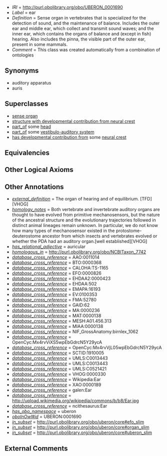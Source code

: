  * *IRI* = http://purl.obolibrary.org/obo/UBERON_0001690
 * *Label* = ear
 * *Definition* = Sense organ in vertebrates that is specialized for the detection of sound, and the maintenance of balance. Includes the outer ear and middle ear, which collect and transmit sound waves; and the inner ear, which contains the organs of balance and (except in fish) hearing. Also includes the pinna, the visible part of the outer ear, present in some mammals.
 * *Comment* = This class was created automatically from a combination of ontologies

## Synonyms

 * auditory apparatus
 * auris

## Superclasses

 * [sense organ](../../UBERON/20/UBERON_0000020.md)
 * [structure with developmental contribution from neural crest](../../UBERON/14/UBERON_0010314.md)
 * [part_of](../../BFO/50/BFO_0000050.md) some [head](../../UBERON/33/UBERON_0000033.md)
 * [part_of](../../BFO/50/BFO_0000050.md) some [vestibulo-auditory system](../../UBERON/05/UBERON_0002105.md)
 * [has developmental contribution from](../../RO/54/RO_0002254.md) some [neural crest](../../UBERON/42/UBERON_0002342.md)

## Equivalencies


## Other Logical Axioms


## Other Annotations

 * *[external_definition](../../UBPROP/01/UBPROP_0000001.md)* = The organ of hearing and of equilibrium. [TFD][VHOG]
 * *[homology_notes](../../UBPROP/03/UBPROP_0000003.md)* = Both vertebrate and invertebrate auditory organs are thought to have evolved from primitive mechanosensors, but the nature of the ancestral structure and the evolutionary trajectories followed in distinct animal lineages remain unknown. In particular, we do not know how many types of mechanosensor existed in the protostome-deuterostome ancestor from which insects and vertebrates evolved or whether the PDA had an auditory organ.[well established][VHOG]
 * *[has_relational_adjective](../../UBPROP/07/UBPROP_0000007.md)* = auricular
 * *[homologous_in](../../core#homologous/in/core#homologous_in.md)* = http://purl.obolibrary.org/obo/NCBITaxon_7742
 * *[database_cross_reference](../../ef/oboInOwl#hasDbXref.md)* = AAO:0011014
 * *[database_cross_reference](../../ef/oboInOwl#hasDbXref.md)* = BTO:0000368
 * *[database_cross_reference](../../ef/oboInOwl#hasDbXref.md)* = CALOHA:TS-1165
 * *[database_cross_reference](../../ef/oboInOwl#hasDbXref.md)* = EFO:0000826
 * *[database_cross_reference](../../ef/oboInOwl#hasDbXref.md)* = EHDAA2:0000423
 * *[database_cross_reference](../../ef/oboInOwl#hasDbXref.md)* = EHDAA:502
 * *[database_cross_reference](../../ef/oboInOwl#hasDbXref.md)* = EMAPA:16193
 * *[database_cross_reference](../../ef/oboInOwl#hasDbXref.md)* = EV:0100353
 * *[database_cross_reference](../../ef/oboInOwl#hasDbXref.md)* = FMA:52780
 * *[database_cross_reference](../../ef/oboInOwl#hasDbXref.md)* = GAID:62
 * *[database_cross_reference](../../ef/oboInOwl#hasDbXref.md)* = MA:0000236
 * *[database_cross_reference](../../ef/oboInOwl#hasDbXref.md)* = MAT:0000138
 * *[database_cross_reference](../../ef/oboInOwl#hasDbXref.md)* = MESH:A01.456.313
 * *[database_cross_reference](../../ef/oboInOwl#hasDbXref.md)* = MIAA:0000138
 * *[database_cross_reference](../../ef/oboInOwl#hasDbXref.md)* = NIF_GrossAnatomy:birnlex_1062
 * *[database_cross_reference](../../ef/oboInOwl#hasDbXref.md)* = OpenCyc:Mx4rvViXS5wpEbGdrcN5Y29ycA
 * *[database_cross_reference](../../ef/oboInOwl#hasDbXref.md)* = OpenCyc:Mx4rvVjL05wpEbGdrcN5Y29ycA
 * *[database_cross_reference](../../ef/oboInOwl#hasDbXref.md)* = SCTID:1910005
 * *[database_cross_reference](../../ef/oboInOwl#hasDbXref.md)* = UMLS:C0013443
 * *[database_cross_reference](../../ef/oboInOwl#hasDbXref.md)* = UMLS:C0013443
 * *[database_cross_reference](../../ef/oboInOwl#hasDbXref.md)* = UMLS:C0521421
 * *[database_cross_reference](../../ef/oboInOwl#hasDbXref.md)* = VHOG:0000330
 * *[database_cross_reference](../../ef/oboInOwl#hasDbXref.md)* = Wikipedia:Ear
 * *[database_cross_reference](../../ef/oboInOwl#hasDbXref.md)* = XAO:0000189
 * *[database_cross_reference](../../ef/oboInOwl#hasDbXref.md)* = galen:Ear
 * *[database_cross_reference](../../ef/oboInOwl#hasDbXref.md)* = http://upload.wikimedia.org/wikipedia/commons/b/b8/Ear.jpg
 * *[database_cross_reference](../../ef/oboInOwl#hasDbXref.md)* = ncithesaurus:Ear
 * *[has_obo_namespace](../../ce/oboInOwl#hasOBONamespace.md)* = uberon
 * *[oboInOwl#id](../../id/oboInOwl#id.md)* = UBERON:0001690
 * *[in_subset](../../et/oboInOwl#inSubset.md)* = http://purl.obolibrary.org/obo/uberon/core#efo_slim
 * *[in_subset](../../et/oboInOwl#inSubset.md)* = http://purl.obolibrary.org/obo/uberon/core#organ_slim
 * *[in_subset](../../et/oboInOwl#inSubset.md)* = http://purl.obolibrary.org/obo/uberon/core#uberon_slim

## External Comments

